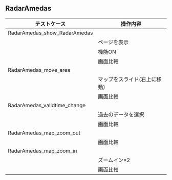 ## RadarAmedas
|テストケース|操作内容|
|---|---|
|RadarAmedas_show_RadarAmedas||
||ページを表示|
||機能ON|
||画面比較|
|RadarAmedas_move_area||
||マップをスライド(右上に移動)|
||画面比較|
|RadarAmedas_validtime_change||
||過去のデータを選択|
||画面比較|
|RadarAmedas_map_zoom_out||
||画面比較|
|RadarAmedas_map_zoom_in||
||ズームイン×2|
||画面比較|

